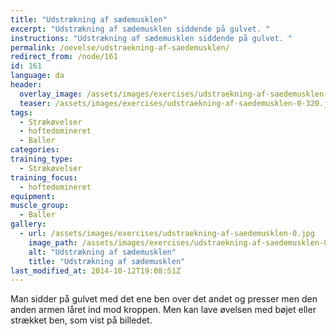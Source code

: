 ```yaml
---
title: "Udstrækning af sædemusklen"
excerpt: "Udstrækning af sædemusklen siddende på gulvet. "
instructions: "Udstrækning af sædemusklen siddende på gulvet. "
permalink: /oevelse/udstraekning-af-saedemusklen/
redirect_from: /node/161
id: 161
language: da
header:
  overlay_image: /assets/images/exercises/udstraekning-af-saedemusklen-0.jpg
  teaser: /assets/images/exercises/udstraekning-af-saedemusklen-0-320.jpg
tags:
  - Strækøvelser
  - hoftedomineret
  - Baller
categories:
training_type: 
  - Strækøvelser
training_focus: 
  - hoftedomineret
equipment:
muscle_group:
  - Baller
gallery:
  - url: /assets/images/exercises/udstraekning-af-saedemusklen-0.jpg
    image_path: /assets/images/exercises/udstraekning-af-saedemusklen-0-320.jpg
    alt: "Udstrækning af sædemusklen"
    title: "Udstrækning af sædemusklen"
last_modified_at: 2014-10-12T19:08:51Z
---
```


Man sidder på gulvet med det ene ben over det andet og presser men den anden armen låret ind mod kroppen. Men kan lave øvelsen med bøjet eller strækket ben, som vist på billedet.
